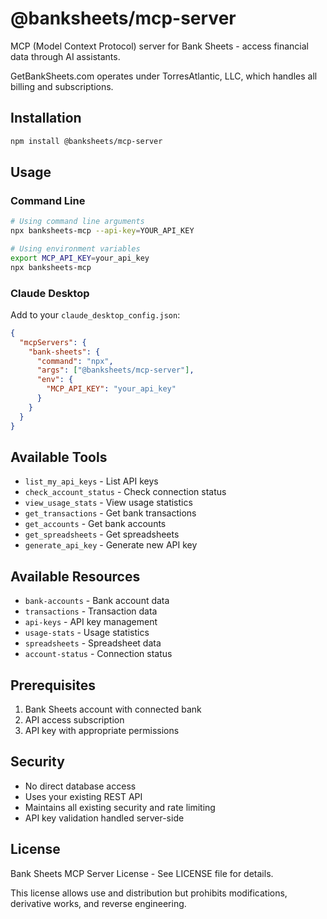 # @banksheets/mcp-server

MCP (Model Context Protocol) server for Bank Sheets - access financial data through AI assistants.

GetBankSheets.com operates under TorresAtlantic, LLC, which handles all billing and subscriptions.

## Installation

```bash
npm install @banksheets/mcp-server
```

## Usage

### Command Line

```bash
# Using command line arguments
npx banksheets-mcp --api-key=YOUR_API_KEY

# Using environment variables
export MCP_API_KEY=your_api_key
npx banksheets-mcp
```

### Claude Desktop

Add to your `claude_desktop_config.json`:

```json
{
  "mcpServers": {
    "bank-sheets": {
      "command": "npx",
      "args": ["@banksheets/mcp-server"],
      "env": {
        "MCP_API_KEY": "your_api_key"
      }
    }
  }
}
```

## Available Tools

- `list_my_api_keys` - List API keys
- `check_account_status` - Check connection status
- `view_usage_stats` - View usage statistics
- `get_transactions` - Get bank transactions
- `get_accounts` - Get bank accounts
- `get_spreadsheets` - Get spreadsheets
- `generate_api_key` - Generate new API key

## Available Resources

- `bank-accounts` - Bank account data
- `transactions` - Transaction data
- `api-keys` - API key management
- `usage-stats` - Usage statistics
- `spreadsheets` - Spreadsheet data
- `account-status` - Connection status

## Prerequisites

1. Bank Sheets account with connected bank
2. API access subscription
3. API key with appropriate permissions

## Security

- No direct database access
- Uses your existing REST API
- Maintains all existing security and rate limiting
- API key validation handled server-side

## License

Bank Sheets MCP Server License - See LICENSE file for details.

This license allows use and distribution but prohibits modifications, derivative works, and reverse engineering.
